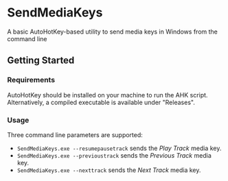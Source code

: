 # SendMediaKeys
 A basic AutoHotKey-based utility to send media keys in Windows from the command line

## Getting Started
### Requirements
AutoHotKey should be installed on your machine to run the AHK script. Alternatively, a compiled executable is available under "Releases".

### Usage
Three command line parameters are supported:
- `SendMediaKeys.exe --resumepausetrack` sends the *Play Track* media key.
- `SendMediaKeys.exe --previoustrack` sends the *Previous Track* media key.
- `SendMediaKeys.exe --nexttrack` sends the *Next Track* media key.
